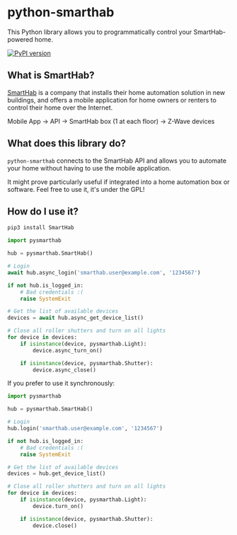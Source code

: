 # python-smarthab
This Python library allows you to programmatically control your SmartHab-powered
home.

[![PyPI version](https://badge.fury.io/py/SmartHab.svg)](https://badge.fury.io/py/SmartHab)

## What is SmartHab?
[SmartHab](https://www.smarthab.fr/) is a company that installs their home 
automation solution in new buildings, and offers a mobile application for 
home owners or renters to control their home over the Internet.

Mobile App → API → SmartHab box (1 at each floor) → Z-Wave devices

## What does this library do?
`python-smarthab` connects to the SmartHab API and allows you to automate your
home without having to use the mobile application.

It might prove particularly useful if integrated into a home automation box or
software. Feel free to use it, it's under the GPL!

## How do I use it?
```bash
pip3 install SmartHab
```

```python
import pysmarthab

hub = pysmarthab.SmartHab()

# Login
await hub.async_login('smarthab.user@example.com', '1234567')

if not hub.is_logged_in:
    # Bad credentials :(
    raise SystemExit

# Get the list of available devices
devices = await hub.async_get_device_list()

# Close all roller shutters and turn on all lights
for device in devices:
    if isinstance(device, pysmarthab.Light):
        device.async_turn_on()

    if isinstance(device, pysmarthab.Shutter):
        device.async_close()
```

If you prefer to use it synchronously:

```python
import pysmarthab

hub = pysmarthab.SmartHab()

# Login
hub.login('smarthab.user@example.com', '1234567')

if not hub.is_logged_in:
    # Bad credentials :(
    raise SystemExit

# Get the list of available devices
devices = hub.get_device_list()

# Close all roller shutters and turn on all lights
for device in devices:
    if isinstance(device, pysmarthab.Light):
        device.turn_on()

    if isinstance(device, pysmarthab.Shutter):
        device.close()
```
